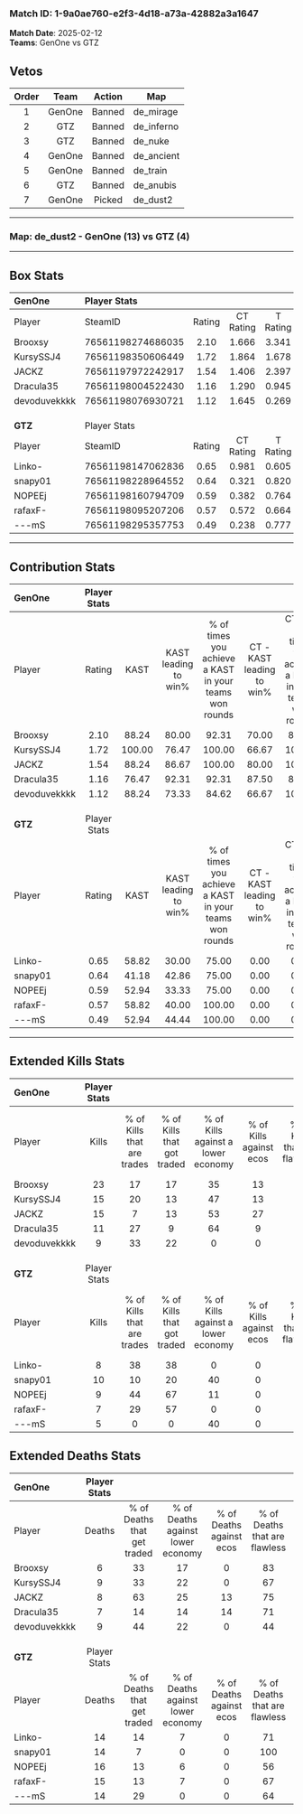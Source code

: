 ### Match ID: 1-9a0ae760-e2f3-4d18-a73a-42882a3a1647  
**Match Date**: 2025-02-12  
**Teams**: GenOne vs GTZ  

## Vetos  

| Order | Team | Action | Map |
| :---: | :--: | :----: | --- |
| 1 | GenOne | Banned | de_mirage |
| 2 | GTZ | Banned | de_inferno |
| 3 | GTZ | Banned | de_nuke |
| 4 | GenOne | Banned | de_ancient |
| 5 | GenOne | Banned | de_train |
| 6 | GTZ | Banned | de_anubis |
| 7 | GenOne | Picked | de_dust2 |

---  

### **Map**: de_dust2 - GenOne (13) vs GTZ (4)  
---  

## Box Stats  

| **GenOne**   | Player Stats      |        |           |          |        |       |       |         |        |      |     |
| :- | :- | :-: | :-: | :-: | :-: | :-: | :-: | :-: | :-: | :-: | :-: |
| Player       | SteamID           | Rating | CT Rating | T Rating |  KAST  |  ADR  | Kills | Assists | Deaths | K/D  | HS% |
| Brooxsy      | 76561198274686035 |  2.10  |   1.666   |  3.341   | 88.24  | 118.8 |  23   |    5    |   6    | 3.83 | 60  |
| KursySSJ4    | 76561198350606449 |  1.72  |   1.864   |  1.678   | 100.00 | 120.2 |  15   |   10    |   9    | 1.67 |  6  |
| JACKZ        | 76561197972242917 |  1.54  |   1.406   |  2.397   | 88.24  | 91.9  |  15   |    5    |   8    | 1.88 | 66  |
| Dracula35    | 76561198004522430 |  1.16  |   1.290   |  0.945   | 76.47  | 59.9  |  11   |    1    |   7    | 1.57 | 63  |
| devoduvekkkk | 76561198076930721 |  1.12  |   1.645   |  0.269   | 88.24  | 62.2  |   9   |    6    |   9    | 1.00 | 22  |
|              |                   |        |           |          |        |       |       |         |        |      |     |
|              |                   |        |           |          |        |       |       |         |        |      |     |
|              |                   |        |           |          |        |       |       |         |        |      |     |
| **GTZ**      | Player Stats      |        |           |          |        |       |       |         |        |      |     |
| Player       | SteamID           | Rating | CT Rating | T Rating |  KAST  |  ADR  | Kills | Assists | Deaths | K/D  | HS% |
| Linko-       | 76561198147062836 |  0.65  |   0.981   |  0.605   | 58.82  | 55.1  |   8   |    3    |   14   | 0.57 | 37  |
| snapy01      | 76561198228964552 |  0.64  |   0.321   |  0.820   | 41.18  | 60.2  |  10   |    3    |   14   | 0.71 | 40  |
| NOPEEj       | 76561198160794709 |  0.59  |   0.382   |  0.764   | 52.94  | 53.7  |   9   |    2    |   16   | 0.56 | 66  |
| rafaxF-      | 76561198095207206 |  0.57  |   0.572   |  0.664   | 58.82  | 56.0  |   7   |    3    |   15   | 0.47 | 85  |
| ---mS        | 76561198295357753 |  0.49  |   0.238   |  0.777   | 52.94  | 60.9  |   5   |    5    |   14   | 0.36 | 80  |
---  

## Contribution Stats  

| **GenOne**   | Player Stats |        |                      |                                                        |                           |                                                             |                          |                                                            |
| :- | :-: | :-: | :-: | :-: | :-: | :-: | :-: | :-: |
| Player       |    Rating    |  KAST  | KAST leading to win% | % of times you achieve a KAST in your teams won rounds | CT - KAST leading to win% | CT - % of times you achieve a KAST in your teams won rounds | T - KAST leading to win% | T - % of times you achieve a KAST in your teams won rounds |
| Brooxsy      |     2.10     | 88.24  |        80.00         |                         92.31                          |           70.00           |                            87.50                            |          100.00          |                           100.00                           |
| KursySSJ4    |     1.72     | 100.00 |        76.47         |                         100.00                         |           66.67           |                           100.00                            |          100.00          |                           100.00                           |
| JACKZ        |     1.54     | 88.24  |        86.67         |                         100.00                         |           80.00           |                           100.00                            |          100.00          |                           100.00                           |
| Dracula35    |     1.16     | 76.47  |        92.31         |                         92.31                          |           87.50           |                            87.50                            |          100.00          |                           100.00                           |
| devoduvekkkk |     1.12     | 88.24  |        73.33         |                         84.62                          |           66.67           |                           100.00                            |          100.00          |                           60.00                            |
|              |              |        |                      |                                                        |                           |                                                             |                          |                                                            |
|              |              |        |                      |                                                        |                           |                                                             |                          |                                                            |
|              |              |        |                      |                                                        |                           |                                                             |                          |                                                            |
| **GTZ**      | Player Stats |        |                      |                                                        |                           |                                                             |                          |                                                            |
| Player       |    Rating    |  KAST  | KAST leading to win% | % of times you achieve a KAST in your teams won rounds | CT - KAST leading to win% | CT - % of times you achieve a KAST in your teams won rounds | T - KAST leading to win% | T - % of times you achieve a KAST in your teams won rounds |
| Linko-       |     0.65     | 58.82  |        30.00         |                         75.00                          |           0.00            |                            0.00                             |          50.00           |                           75.00                            |
| snapy01      |     0.64     | 41.18  |        42.86         |                         75.00                          |           0.00            |                            0.00                             |          60.00           |                           75.00                            |
| NOPEEj       |     0.59     | 52.94  |        33.33         |                         75.00                          |           0.00            |                            0.00                             |          42.86           |                           75.00                            |
| rafaxF-      |     0.57     | 58.82  |        40.00         |                         100.00                         |           0.00            |                            0.00                             |          50.00           |                           100.00                           |
| ---mS        |     0.49     | 52.94  |        44.44         |                         100.00                         |           0.00            |                            0.00                             |          57.14           |                           100.00                           |
---  

## Extended Kills Stats  

| **GenOne**   | Player Stats |                            |                            |                                    |                         |                              |                                 |                                       |                    |           |
| :- | :-: | :-: | :-: | :-: | :-: | :-: | :-: | :-: | :-: | :-: |
| Player       |    Kills     | % of Kills that are trades | % of Kills that got traded | % of Kills against a lower economy | % of Kills against ecos | % of Kills that are flawless | % of Kills that are close duels | % of Kills that are assisted by flash | Pistol Round Kills | AWP Kills |
| Brooxsy      |      23      |             17             |             17             |                 35                 |           13            |              74              |                0                |                   0                   |         0          |     7     |
| KursySSJ4    |      15      |             20             |             13             |                 47                 |           13            |              87              |                7                |                   7                   |         11         |     0     |
| JACKZ        |      15      |             7              |             13             |                 53                 |           27            |              67              |               20                |                   7                   |         0          |     1     |
| Dracula35    |      11      |             27             |             9              |                 64                 |            9            |              64              |               18                |                   9                   |         0          |     1     |
| devoduvekkkk |      9       |             33             |             22             |                 0                  |            0            |              56              |                0                |                   0                   |         0          |     0     |
|              |              |                            |                            |                                    |                         |                              |                                 |                                       |                    |           |
|              |              |                            |                            |                                    |                         |                              |                                 |                                       |                    |           |
|              |              |                            |                            |                                    |                         |                              |                                 |                                       |                    |           |
| **GTZ**      | Player Stats |                            |                            |                                    |                         |                              |                                 |                                       |                    |           |
| Player       |    Kills     | % of Kills that are trades | % of Kills that got traded | % of Kills against a lower economy | % of Kills against ecos | % of Kills that are flawless | % of Kills that are close duels | % of Kills that are assisted by flash | Pistol Round Kills | AWP Kills |
| Linko-       |      8       |             38             |             38             |                 0                  |            0            |              63              |               25                |                   0                   |         0          |     1     |
| snapy01      |      10      |             10             |             20             |                 40                 |            0            |              70              |               20                |                   0                   |         1          |     3     |
| NOPEEj       |      9       |             44             |             67             |                 11                 |            0            |              56              |               11                |                  11                   |         0          |     1     |
| rafaxF-      |      7       |             29             |             57             |                 0                  |            0            |              86              |                0                |                   0                   |         1          |     1     |
| ---mS        |      5       |             0              |             0              |                 40                 |            0            |              60              |                0                |                  40                   |         0          |     1     |
## Extended Deaths Stats  

| **GenOne**   | Player Stats |                             |                                   |                          |                               |                            |                           |               |
| :- | :-: | :-: | :-: | :-: | :-: | :-: | :-: | :-: |
| Player       |    Deaths    | % of Deaths that get traded | % of Deaths against lower economy | % of Deaths against ecos | % of Deaths that are flawless | % of Deaths that are close | % of Deaths while blinded | Deaths to AWP |
| Brooxsy      |      6       |             33              |                17                 |            0             |              83               |             17             |             0             |       0       |
| KursySSJ4    |      9       |             33              |                22                 |            0             |              67               |             22             |             0             |       0       |
| JACKZ        |      8       |             63              |                25                 |            13            |              75               |             0              |            13             |       0       |
| Dracula35    |      7       |             14              |                14                 |            14            |              71               |             14             |            14             |       2       |
| devoduvekkkk |      9       |             44              |                22                 |            0             |              44               |             11             |            11             |       0       |
|              |              |                             |                                   |                          |                               |                            |                           |               |
|              |              |                             |                                   |                          |                               |                            |                           |               |
|              |              |                             |                                   |                          |                               |                            |                           |               |
| **GTZ**      | Player Stats |                             |                                   |                          |                               |                            |                           |               |
| Player       |    Deaths    | % of Deaths that get traded | % of Deaths against lower economy | % of Deaths against ecos | % of Deaths that are flawless | % of Deaths that are close | % of Deaths while blinded | Deaths to AWP |
| Linko-       |      14      |             14              |                 7                 |            0             |              71               |             14             |             7             |       1       |
| snapy01      |      14      |              7              |                 0                 |            0             |              100              |             0              |             0             |       4       |
| NOPEEj       |      16      |             13              |                 6                 |            0             |              56               |             6              |             0             |       2       |
| rafaxF-      |      15      |             13              |                 7                 |            0             |              67               |             7              |             7             |       3       |
| ---mS        |      14      |             29              |                 0                 |            0             |              64               |             14             |             7             |       1       |
